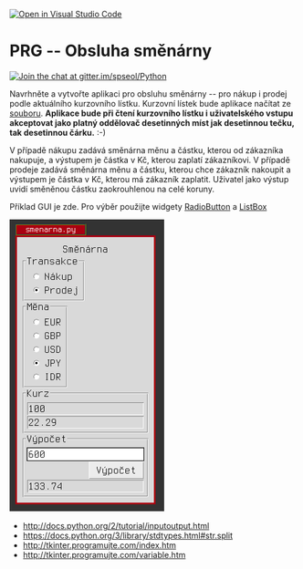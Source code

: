 [![Open in Visual Studio Code](https://classroom.github.com/assets/open-in-vscode-f059dc9a6f8d3a56e377f745f24479a46679e63a5d9fe6f495e02850cd0d8118.svg)](https://classroom.github.com/online_ide?assignment_repo_id=7171528&assignment_repo_type=AssignmentRepo)
# PRG -- Obsluha směnárny

[![Join the chat at gitter.im/spseol/Python](https://badges.gitter.im/spseol/PRG-No.svg)](https://gitter.im/spseol/Python?utm_source=share-link&utm_medium=link&utm_campaign=share-link)

Navrhněte a vytvořte aplikaci pro obsluhu směnárny -- pro nákup i prodej podle
aktuálního kurzovního lístku. Kurzovní lístek bude aplikace načítat ze
[souboru](listek.txt). **Aplikace bude při čtení kurzovního lístku i
uživatelského vstupu akceptovat jako platný oddělovač desetinných míst jak
desetinnou tečku, tak desetinnou čárku.** :-)

V případě nákupu zadává směnárna měnu a částku, kterou od zákazníka nakupuje, a
výstupem je částka v Kč, kterou zaplatí zákazníkovi. V případě prodeje zadává
směnárna měnu a částku, kterou chce zákazník nakoupit a výstupem je částka v
Kč, kterou má zákazník zaplatit. Uživatel jako výstup uvidí směněnou částku
zaokrouhlenou na celé koruny.

Příklad GUI je zde. Pro výběr použijte widgety [RadioButton](http://tkinter.programujte.com/radiobutton.htm)
a [ListBox](http://tkinter.programujte.com/listbox.htm)

![GUI](smenarna_gui.png)


* <http://docs.python.org/2/tutorial/inputoutput.html>
* <https://docs.python.org/3/library/stdtypes.html#str.split>
* <http://tkinter.programujte.com/index.htm>
* <http://tkinter.programujte.com/variable.htm>
